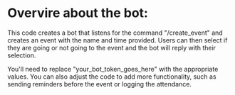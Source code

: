 # Overvire about the bot:

This code creates a bot that listens for the command "/create_event" and creates an event with the name and time provided. Users can then select if they are going or not going to the event and the bot will reply with their selection.

You'll need to replace "your_bot_token_goes_here" with the appropriate values. You can also adjust the code to add more functionality, such as sending reminders before the event or logging the attendance.

